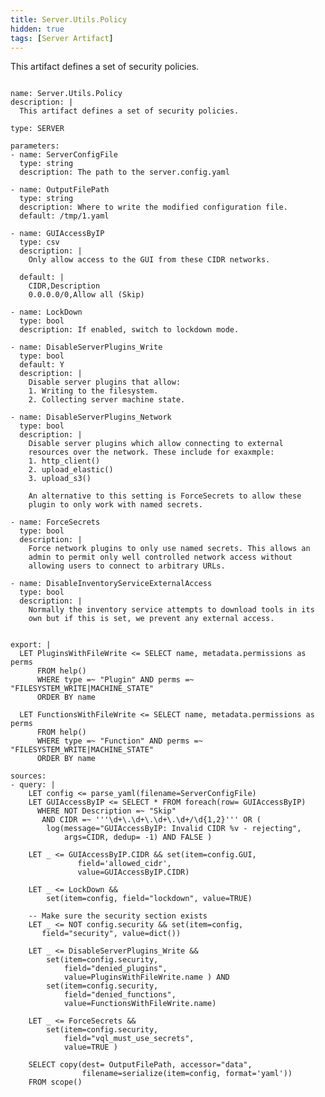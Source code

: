 ```yaml
---
title: Server.Utils.Policy
hidden: true
tags: [Server Artifact]
---
```


This artifact defines a set of security policies.


<pre><code class="language-yaml">
name: Server.Utils.Policy
description: |
  This artifact defines a set of security policies.

type: SERVER

parameters:
- name: ServerConfigFile
  type: string
  description: The path to the server.config.yaml

- name: OutputFilePath
  type: string
  description: Where to write the modified configuration file.
  default: /tmp/1.yaml

- name: GUIAccessByIP
  type: csv
  description: |
    Only allow access to the GUI from these CIDR networks.

  default: |
    CIDR,Description
    0.0.0.0/0,Allow all (Skip)

- name: LockDown
  type: bool
  description: If enabled, switch to lockdown mode.

- name: DisableServerPlugins_Write
  type: bool
  default: Y
  description: |
    Disable server plugins that allow:
    1. Writing to the filesystem.
    2. Collecting server machine state.

- name: DisableServerPlugins_Network
  type: bool
  description: |
    Disable server plugins which allow connecting to external
    resources over the network. These include for exaxmple:
    1. http_client()
    2. upload_elastic()
    3. upload_s3()

    An alternative to this setting is ForceSecrets to allow these
    plugin to only work with named secrets.

- name: ForceSecrets
  type: bool
  description: |
    Force network plugins to only use named secrets. This allows an
    admin to permit only well controlled network access without
    allowing users to connect to arbitrary URLs.

- name: DisableInventoryServiceExternalAccess
  type: bool
  description: |
    Normally the inventory service attempts to download tools in its
    own but if this is set, we prevent any external access.


export: |
  LET PluginsWithFileWrite &lt;= SELECT name, metadata.permissions as perms
      FROM help()
      WHERE type =~ "Plugin" AND perms =~ "FILESYSTEM_WRITE|MACHINE_STATE"
      ORDER BY name

  LET FunctionsWithFileWrite &lt;= SELECT name, metadata.permissions as perms
      FROM help()
      WHERE type =~ "Function" AND perms =~ "FILESYSTEM_WRITE|MACHINE_STATE"
      ORDER BY name

sources:
- query: |
    LET config &lt;= parse_yaml(filename=ServerConfigFile)
    LET GUIAccessByIP &lt;= SELECT * FROM foreach(row= GUIAccessByIP)
      WHERE NOT Description =~ "Skip"
       AND CIDR =~ '''\d+\.\d+\.\d+\.\d+/\d{1,2}''' OR (
        log(message="GUIAccessByIP: Invalid CIDR %v - rejecting",
            args=CIDR, dedup= -1) AND FALSE )

    LET _ &lt;= GUIAccessByIP.CIDR &amp;&amp; set(item=config.GUI,
               field='allowed_cidr',
               value=GUIAccessByIP.CIDR)

    LET _ &lt;= LockDown &amp;&amp;
        set(item=config, field="lockdown", value=TRUE)

    -- Make sure the security section exists
    LET _ &lt;= NOT config.security &amp;&amp; set(item=config,
       field="security", value=dict())

    LET _ &lt;= DisableServerPlugins_Write &amp;&amp;
        set(item=config.security,
            field="denied_plugins",
            value=PluginsWithFileWrite.name ) AND
        set(item=config.security,
            field="denied_functions",
            value=FunctionsWithFileWrite.name)

    LET _ &lt;= ForceSecrets &amp;&amp;
        set(item=config.security,
            field="vql_must_use_secrets",
            value=TRUE )

    SELECT copy(dest= OutputFilePath, accessor="data",
                filename=serialize(item=config, format='yaml'))
    FROM scope()

</code></pre>

